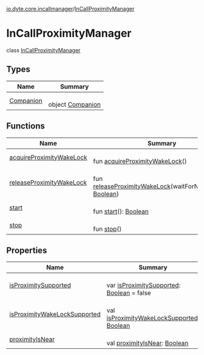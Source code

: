 [io.dyte.core.incallmanager](../index.md)/[InCallProximityManager](index.md)

# InCallProximityManager


class [InCallProximityManager](index.md)

## Types

| Name | Summary |
|---|---|
| [Companion](-companion/index.md) | <br/>object [Companion](-companion/index.md) |

## Functions

| Name | Summary |
|---|---|
| [acquireProximityWakeLock](acquire-proximity-wake-lock.md) | <br/>fun [acquireProximityWakeLock](acquire-proximity-wake-lock.md)() |
| [releaseProximityWakeLock](release-proximity-wake-lock.md) | <br/>fun [releaseProximityWakeLock](release-proximity-wake-lock.md)(waitForNoProximity: [Boolean](https://kotlinlang.org/api/latest/jvm/stdlib/kotlin/-boolean/index.html)) |
| [start](start.md) | <br/>fun [start](start.md)(): [Boolean](https://kotlinlang.org/api/latest/jvm/stdlib/kotlin/-boolean/index.html) |
| [stop](stop.md) | <br/>fun [stop](stop.md)() |

## Properties

| Name | Summary |
|---|---|
| [isProximitySupported](is-proximity-supported.md) | <br/>var [isProximitySupported](is-proximity-supported.md): [Boolean](https://kotlinlang.org/api/latest/jvm/stdlib/kotlin/-boolean/index.html) = false |
| [isProximityWakeLockSupported](is-proximity-wake-lock-supported.md) | <br/>val [isProximityWakeLockSupported](is-proximity-wake-lock-supported.md): [Boolean](https://kotlinlang.org/api/latest/jvm/stdlib/kotlin/-boolean/index.html) |
| [proximityIsNear](proximity-is-near.md) | <br/>val [proximityIsNear](proximity-is-near.md): [Boolean](https://kotlinlang.org/api/latest/jvm/stdlib/kotlin/-boolean/index.html) |
